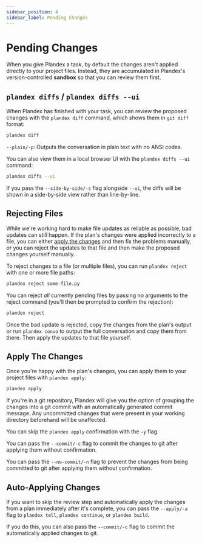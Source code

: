 ```yaml
---
sidebar_position: 4
sidebar_label: Pending Changes
---
```


# Pending Changes

When you give Plandex a task, by default the changes aren't applied directly to your project files. Instead, they are accumulated in Plandex's version-controlled **sandbox** so that you can review them first.

## `plandex diffs` / `plandex diffs --ui`

When Plandex has finished with your task, you can review the proposed changes with the `plandex diff` command, which shows them in `git diff` format:

```bash
plandex diff
```

`--plain/-p`: Outputs the conversation in plain text with no ANSI codes.

You can also view them in a local browser UI with the `plandex diffs --ui` command:

```bash
plandex diffs --ui
```

If you pass the `--side-by-side/-s` flag alongside `--ui`, the diffs will be shown in a side-by-side view rather than line-by-line.

## Rejecting Files

While we're working hard to make file updates as reliable as possible, bad updates can still happen. If the plan's changes were applied incorrectly to a file, you can either [apply the changes](#apply-the-changes) and then fix the problems manually, *or* you can reject the updates to that file and then make the proposed changes yourself manually. 

To reject changes to a file (or multiple files), you can run `plandex reject` with one or more file paths:

```bash
plandex reject some-file.py
```

You can reject *all* currently pending files by passing no arguments to the reject command (you'll then be prompted to confirm the rejection):

```bash
plandex reject
```

Once the bad update is rejected, copy the changes from the plan's output or run `plandex convo` to output the full conversation and copy them from there. Then apply the updates to that file yourself.

## Apply The Changes

Once you're happy with the plan's changes, you can apply them to your project files with `plandex apply`:

```bash
plandex apply
```

If you're in a git repository, Plandex will give you the option of grouping the changes into a git commit with an automatically generated commit message. Any uncommitted changes that were present in your working directory beforehand will be unaffected.

You can skip the `plandex apply` confirmation with the `-y` flag.

You can pass the `--commit/-c` flag to commit the changes to git after applying them without confirmation.

You can pass the `--no-commit/-n` flag to prevent the changes from being committed to git after applying them without confirmation.

## Auto-Applying Changes

If you want to skip the review step and automatically apply the changes from a plan immediately after it's complete, you can pass the `--apply/-a` flag to `plandex tell`, `plandex continue`, or `plandex build`.

If you do this, you can also pass the `--commit/-c` flag to commit the automatically applied changes to git.